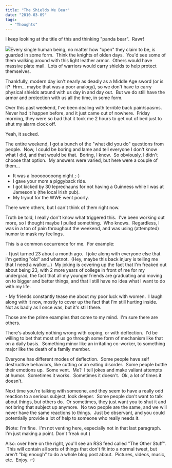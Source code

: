 ```yaml
---
title: "The Shields We Bear"
date: "2010-03-09"
tags:
  - "Thoughts"
---
```


I keep looking at the title of this and thinking "panda bear".  Rawr!

![](images/shield_MRP881004.jpg)Every single human being, no matter how "open" they claim to be, is guarded in some form.  Think the knights of olden days.  You'd see some of them walking around with this light leather armor.  Others would have massive plate mail.  Lots of warriors would carry shields to help protect themselves.

Thankfully, modern day isn't nearly as deadly as a Middle Age sword (or is it?  Hrm... maybe that was a poor analogy), so we don't have to carry physical shields around with us day in and day out.  But we do still have the armor and protection with us all the time, in some form.

Over this past weekend, I've been dealing with terrible back pain/spasms.  Never had it happen before, and it just came out of nowhere.  Friday morning, they were so bad that it took me 2 hours to get out of bed just to shut my alarm clock off.

Yeah, it sucked.

The entire weekend, I got a bunch of the "what did you do" questions from people.  Now, I could be boring and lame and tell everyone I don't know what I did, and that would be that.  Boring, I know.  So obviously, I didn't choose that option.  My answers were varied, but here were a couple of them...

- It was a looooooooong night ;-)
- I gave your mom a piggyback ride.
- I got kicked by 30 leprechauns for not having a Guinness while I was at Jameson's (the local Irish pub).
- My tryout for the WWE went poorly.

There were others, but I can't think of them right now.

Truth be told, I really don't know what triggered this.  I've been working out more, so I thought maybe I pulled something.  Who knows.  Regardless, I was in a ton of pain throughout the weekend, and was using (attempted) humor to mask my feelings.

This is a common occurrence for me.  For example:

\- I just turned 23 about a month ago.  I joke along with everyone else that I'm getting "old" and whatnot.  (Hey, maybe this back injury is telling me that I need a walker...)  My joking is covering up the fact that I'm freaked out about being 23, with 2 more years of college in front of me for my undergrad, the fact that all my younger friends are graduating and moving on to bigger and better things, and that I still have no idea what I want to do with my life.

\- My friends constantly tease me about my poor luck with women.  I laugh along with it now, mostly to cover up the fact that I'm still hurting inside.  Not as badly as I once was, but it's still there.

Those are the prime examples that come to my mind.  I'm sure there are others.

There's absolutely nothing wrong with coping, or with deflection.  I'd be willing to bet that most of us go through some form of mechanism like that on a daily basis.  Something minor like an irritating co-worker, to something major like the death of a family member.

Everyone has different modes of deflection.  Some people have self destructive behaviors, like cutting or an eating disorder.  Some people bottle their emotions up.  Some vent.  Me?  I tell jokes and make valiant attempts at humor.  Sometimes it works.  Sometimes it doesn't.  Ok, a lot of times it doesn't.

Next time you're talking with someone, and they seem to have a really odd reaction to a serious subject, look deeper.  Some people don't want to talk about things, but others do.  Or sometimes, they just want you to shut it and not bring that subject up anymore.  No two people are the same, and we will never have the same reactions to things.  Just be observant, and you could potentially provide a lot of help to someone who really needs it.

(Note: I'm fine.  I'm not venting here, especially not in that last paragraph.  I'm just making a point. Don't freak out.)

Also: over here on the right, you'll see an RSS feed called "The Other Stuff".  This will contain all sorts of things that don't fit into a normal tweet, but aren't "big enough" to do a whole blog post about.  Pictures, videos, music, etc.  Enjoy. :-)
